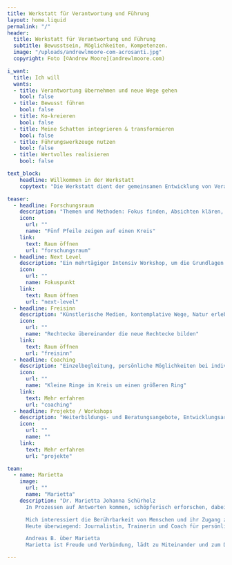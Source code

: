 ```yaml
---
title: Werkstatt für Verantwortung und Führung
layout: home.liquid
permalink: "/"
header:
  title: Werkstatt für Verantwortung und Führung
  subtitle: Bewusstsein, Möglichkeiten, Kompetenzen.
  image: "/uploads/andrewlmoore-com-acrosanti.jpg"
  copyright: Foto [©Andrew Moore](andrewlmoore.com)

i_want:
  title: Ich will
  wants:
  - title: Verantwortung übernehmen und neue Wege gehen
    bool: false
  - title: Bewusst führen
    bool: false
  - title: Ko-kreieren
    bool: false
  - title: Meine Schatten integrieren & transformieren
    bool: false
  - title: Führungswerkzeuge nutzen
    bool: false
  - title: Wertvolles realisieren
    bool: false

text_block:
    headline: Willkommen in der Werkstatt
    copytext: "Die Werkstatt dient der gemeinsamen Entwicklung von Verantwortung und Führung auf der individuellen wie der beruflichen Ebene. Das wollen wir miteinander praktisch erforschen und lernen: Wie will ich Verantwortung übernehmen und tragen? Wie praktiziere ich Führung  (d. h. Selbst-, Team- und Organisationsführung)? \nAlle unsere Werkstatträume sind Lern- und Begegnungsräume, in denen aus dem konkreten »Material« einer Situation schöpferisch neue Möglichkeiten entwickelt werden. So erproben wir von Anfang an Lernen im Team, erleben uns im Spiegel anderer, erkunden kokreative Prozesse und gewinnen spielerisch Einsichten durch konkrete Beispiele."

teaser: 
  - headline: Forschungsraum
    description: "Themen und Methoden: Fokus finden, Absichten klären, experimentelle Arbeit mit realen Berufssituationen"
    icon: 
      url: ""
      name: "Fünf Pfeile zeigen auf einen Kreis"
    link:
      text: Raum öffnen
      url: "forschungsraum"
  - headline: Next Level
    description: "Ein mehrtägiger Intensiv Workshop, um die Grundlagen für eine verantwortliche und wertschöpfende Zusammenarbeit zu legen"
    icon: 
      url: ""
      name: Fokuspunkt
    link:
      text: Raum öffnen
      url: "next-level"
  - headline: Freisinn
    description: "Künstlerische Medien, kontemplative Wege, Natur erleben"
    icon: 
      url: ""
      name: "Rechtecke übereinander die neue Rechtecke bilden"
    link:
      text: Raum öffnen
      url: "freisinn"
  - headline: Coaching
    description: "Einzelbegleitung, persönliche Möglichkeiten bei individuellen Herausforderungen"
    icon: 
      url: ""
      name: "Kleine Ringe im Kreis um einen größeren Ring"
    link:
      text: Mehr erfahren
      url: "coaching"
  - headline: Projekte / Workshops
    description: "Weiterbildungs- und Beratungsangebote, Entwicklungsarbeit vor Ort, Veranstaltungen"
    icon: 
      url: ""
      name: ""
    link:
      text: Mehr erfahren
      url: "projekte"

team:
  - name: Marietta
    image:
      url: ""
      name: "Marietta"
    description: "Dr. Marietta Johanna Schürholz
      In Prozessen auf Antworten kommen, schöpferisch erforschen, dabei erleben wie Verbundenheit trägt, Heilung und Transformation passieren. Bewusst und künstlerisch leben, Verantwortung nehmen, lieben - darum geht es mir.

      Mich interessiert die Berührbarkeit von Menschen und ihr Zugang zu einer transzendenten Dimension: Studium der Kunstgeschichte, Promotion bei Michael Bockemühl, langjährige kuratorische Praxis, Pilgerreisen in Asien, journalistisches Schreiben als Erkenntnisprozess, Kunstprojekte, die Essen als Kommunion erfahrbar machen, Forschung und filmische Veröffentlichung zu rituellen Räumen
      Heute überwiegend: Journalistin, Trainerin und Coach für persönliche und kollektive Entwicklung.

      Andreas B. über Marietta
      Marietta ist Freude und Verbindung, lädt zu Miteinander und zum Dasein mit allem ein, was ist. Sie liebt Klarheit und Humor, Ehrlichkeit und Scheitern können. Dabei hinterfragt sie kritisch, sucht weiter, weil sie weiß, dass Ausweichen sinnlos ist. "

---
```

